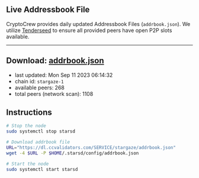 ## Live Addressbook File

CryptoCrew provides daily updated Addressbook Files (`addrbook.json`). We utilize [Tenderseed](https://github.com/binaryholdings/tenderseed) to ensure all provided peers have open P2P slots available.

---
**Download: [addrbook.json](https://dl.ccvalidators.com/SERVICE/stargaze/addrbook.json)**
---

- last updated: Mon Sep 11 2023 06:14:32
- chain id: `stargaze-1`
- available peers: 268
- total peers (network scan): 1108

## Instructions
```sh
# Stop the node
sudo systemctl stop starsd

# Download addrbook file
URL="https://dl.ccvalidators.com/SERVICE/stargaze/addrbook.json"
wget -4 $URL -P $HOME/.starsd/config/addrbook.json

# Start the node
sudo systemctl start starsd
```
